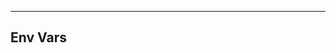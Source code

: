 <!-- Space: Projects -->
<!-- Parent: CookiecutterBase -->
<!-- Title: Env Vars CookiecutterBase -->

<!-- Label: CookiecutterBase -->
<!-- Label: Project -->
<!-- Label: Env Vars -->
<!-- Include: disclaimer.md -->
<!-- Include: ac:toc -->

---

## Env Vars
